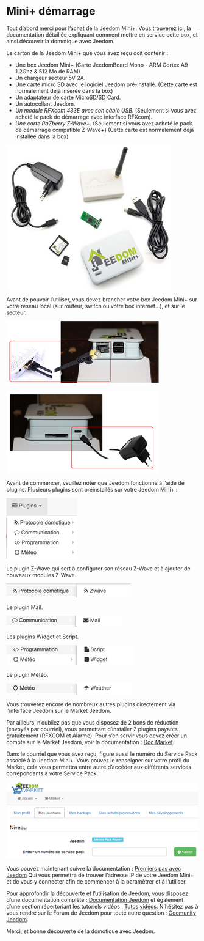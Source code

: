 # Mini+ démarrage

Tout d’abord merci pour l’achat de la Jeedom Mini+. Vous trouverez ici, la documentation détaillée expliquant comment mettre en service cette box, et ainsi découvrir la domotique avec Jeedom.

Le carton de la Jeedom Mini+ que vous avez reçu doit contenir :

-   Une box Jeedom Mini+ (Carte JeedomBoard Mono - ARM Cortex A9 1.2Ghz & 512 Mo de RAM)
-   Un chargeur secteur 5V 2A.
-   Une carte micro SD avec le logiciel Jeedom pré-installé. (Cette carte est normalement déjà insérée dans la box)
-   Un adaptateur de carte MicroSD/SD Card.
-   Un autocollant Jeedom.
-   *Un module RFXcom 433E avec son câble USB.* (Seulement si vous avez acheté le pack de démarrage avec interface RFXcom).
-   *Une carte RaZberry Z-Wave+.* (Seulement si vous avez acheté le pack de démarrage compatible Z-Wave+) (Cette carte est normalement déjà installée dans la box)

![mini.demarrage01](images/mini.demarrage01.png)

Avant de pouvoir l’utiliser, vous devez brancher votre box Jeedom Mini+ sur votre réseau local (sur routeur, switch ou votre box internet…​), et sur le secteur.

![mini.demarrage02](images/mini.demarrage02.png)

![mini.demarrage03](images/mini.demarrage03.png)

Avant de commencer, veuillez noter que Jeedom fonctionne à l’aide de plugins. Plusieurs plugins sont préinstallés sur votre Jeedom Mini+ :

![mini.demarrage04](images/mini.demarrage04.png)

Le plugin Z-Wave qui sert à configurer son réseau Z-Wave et à ajouter de
nouveaux modules Z-Wave.

![mini.demarrage05](images/mini.demarrage05.png)

Le plugin Mail.

![mini.demarrage06](images/mini.demarrage06.png)

Les plugins Widget et Script.

![mini.demarrage07](images/mini.demarrage07.png)

Le plugin Météo.

![mini.demarrage08](images/mini.demarrage08.png)

Vous trouverez encore de nombreux autres plugins directement via l’interface Jeedom sur le Market Jeedom.

Par ailleurs, n’oubliez pas que vous disposez de 2 bons de réduction (envoyés par courriel), vous permettant d’installer 2 plugins payants gratuitement (RFXCOM et Alarme). Pour s’en servir vous devez créer un compte sur le Market Jeedom, voir la documentation : [Doc Market](https://doc.jeedom.com/fr_FR/premiers-pas/index).

Dans le courriel que vous avez reçu, figure aussi le numéro du Service Pack associé à la Jeedom Mini+. Vous pouvez le renseigner sur votre profil du Market, cela vous permettra entre autre d’accéder aux différents services correpondants à votre Service Pack.

![mini.demarrage09](images/mini.demarrage09.png)

Vous pouvez maintenant suivre la documentation : [Premiers pas avec Jeedom](https://doc.jeedom.com/fr_FR/premiers-pas/index) Qui vous permettra de trouver l’adresse IP de votre Jeedom Mini+ et de vous y connecter afin de commencer à la paramètrer et à l’utiliser.

Pour approfondir la découverte et l’utilisation de Jeedom, vous disposez d’une documentation complète : [Documentation Jeedom](https://doc.jeedom.fr) et également d’une section répertoriant les tutoriels vidéos : [Tutos vidéos](https://doc.jeedom.com/fr_FR/presentation/index#tocAnchor-1-3). N’hésitez pas à vous rendre sur le Forum de Jeedom pour toute autre question : [Coomunity Jeedom](https://community.jeedom.com/).

Merci, et bonne découverte de la domotique avec Jeedom.
